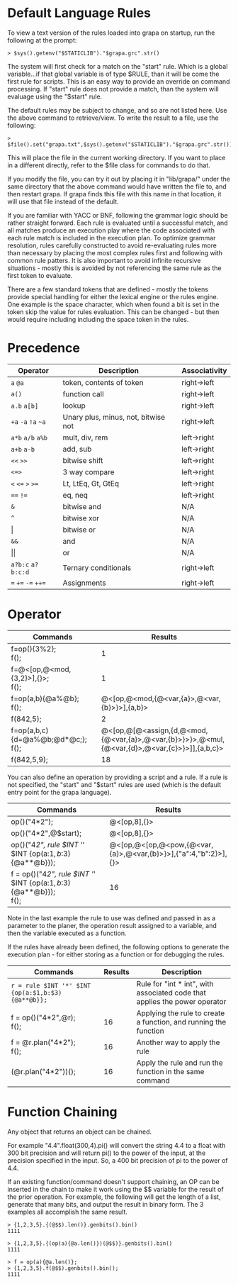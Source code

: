 # Default Language Rules
To view a text version of the rules loaded into grapa on startup, run the following at the prompt:

```
> $sys().getenv("$STATICLIB")."$grapa.grc".str()
```

The system will first check for a match on the "start" rule. Which is a global variable...if that global variable is of type $RULE, than it will be come the first rule for scripts. This is an easy way to provide an override on command processing. If "start" rule does not provide a match, than the system will evaluage using the "$start" rule. 

The default rules may be subject to change, and so are not listed here. Use the above command to retrieve/view.  To write the result to a file, use the following:

```
> $file().set("grapa.txt",$sys().getenv("$STATICLIB")."$grapa.grc".str())
```

This will place the file in the current working directory. If you want to place in a different directly, refer to the $file class for commands to do that.

If you modify the file, you can try it out by placing it in "lib/grapa/" under the same directory that the above command would have written the file to, and then restart grapa. If grapa finds this file with this name in that location, it will use that file instead of the default. 

If you are familiar with YACC or BNF, following the grammar logic should be rather straight forward. Each rule is evaluated until a successful match, and all matches produce an execution play where the code associated with each rule match is included in the execution plan. To optimize grammar resolution, rules carefully constructed to avoid re-evaluating rules more than necessary by placing the most complex rules first and following with common rule patters. It is also important to avoid infinite recursive situations - mostly this is avoided by not referencing the same rule as the first token to evaluate. 

There are a few standard tokens that are defined - mostly the tokens provide special handling for either the lexical engine or the rules engine. One example is the space character, which when found a bit is set in the token skip the value for rules evaluation. This can be changed - but then would require including including the space token in the rules. 

# Precedence

| Operator| Description | Associativity
|--|--|--|
| `a` `@a` | token, contents of token | right->left |
| `a()` | function call | right->left |
| `a.b` `a[b]` | lookup | right->left |
| `+a` `-a` `!a` `~a` | Unary plus, minus, not, bitwise not | right->left |
| `a*b` `a/b` `a%b` | mult, div, rem | left->right |
| `a+b` `a-b` | add, sub | left->right |
| `<<` `>>` | bitwise shift | left->right |
| `<=>` | 3 way compare | left->right |
| `<` `<=` `>` `>=` | Lt, LtEq, Gt, GtEq | left->right |
| `==` `!=` | eq, neq | left->right |
| `&` | bitwise and | N/A |
| `^` | bitwise xor | N/A |
| \| | bitwise or | N/A |
| `&&` | and | N/A |
| \|\| | or | N/A |
| `a?b:c` `a?b:c:d` | Ternary conditionals | right->left |
| `=` `+=` `-=` `++=` | Assignments | right->left |

# Operator

Commands | Results
------------ | -------------
f=op(){3%2};</br>f(); | 1
f=@<[op,@<mod,{3,2}>],{}>;</br>f(); | 1
f=op(a,b){@a%@b};</br>f(); | @<[op,@<mod,{@<var,{a}>,@<var,{b}>}>],{a,b}>
f(842,5); | 2
f=op(a,b,c){d=@a%@b;@d*@c;};</br>f(); | @<[op,@[@<assign,{d,@<mod,{@<var,{a}>,@<var,{b}>}>}>,@<mul,{@<var,{d}>,@<var,{c}>}>]],{a,b,c}>
f(842,5,9); | 18

You can also define an operation by providing a script and a rule. If a rule is not specified, the "start" and "$start" rules are used (which is the default entry point for the grapa language).

Commands | Results
------------ | -------------
op()("4*2"); | @<[op,8],{}>
op()("4*2",@$start); | @<[op,8],{}>
op()("4*2", rule $INT '*' $INT {op(a:$1,b:$3){@a**@b}}); | @<[op,@<[op,@<pow,{@<var,{a}>,@<var,{b}>}>],{"a":4,"b":2}>],{}>
f = op()("4*2", rule $INT '*' $INT {op(a:$1,b:$3){@a**@b}});</br>f(); | 16

Note in the last example the rule to use was defined and passed in as a parameter to the planer, the operation result assigned to a variable, and then the variable executed as a function.

If the rules have already been defined, the following options to generate the execution plan - for either storing as a function or for debugging the rules.

Commands | Results | Description
------------ | ------------- | -------------
`r = rule $INT '*' $INT {op(a:$1,b:$3){@a**@b}};` |  | Rule for "int * int", with associated code that applies the power operator
f = op()("4*2",@r);</br>f(); | 16 | Applying the rule to create a function, and running the function
f = @r.plan("4*2");</br>f(); | 16 | Another way to apply the rule
(@r.plan("4*2"))(); | 16 | Apply the rule and run the function in the same command

# Function Chaining
Any object that returns an object can be chained.

For example "4.4".float(300,4).pi() will convert the string 4.4 to a float with 300 bit precision and will return pi() to the power of the input, at the precision specified in the input. So, a 400 bit precision of pi to the power of 4.4. 

If an existing function/command doesn't support chaining, an OP can be inserted in the chain to make it work using the $$ variable for the result of the prior operation. For example, the following will get the length of a list, generate that many bits, and output the result in binary form. The 3 examples all accomplish the same result.
```
> {1,2,3,5}.{(@$$).len()}.genbits().bin()
1111

> {1,2,3,5}.{(op(a){@a.len()})(@$$)}.genbits().bin()
1111

> f = op(a){@a.len()};
> {1,2,3,5}.f(@$$).genbits().bin();
1111
```

